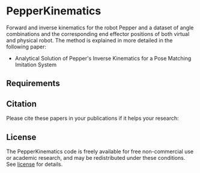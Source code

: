 # PepperKinematics
Forward and inverse kinematics for the robot Pepper and a dataset of angle combinations and the corresponding end effector positions of both virtual and physical robot. The method is explained in more detailed in the following paper: 
- Analytical Solution of Pepper's Inverse Kinematics for a Pose Matching Imitation System

## Requirements


## Citation

Please cite these papers in your publications if it helps your research:

## License

The PepperKinematics code is freely available for free non-commercial use or academic research, and may be redistributed under these conditions. See [license](../PepperKinematics/master/LICENSE) for details.
